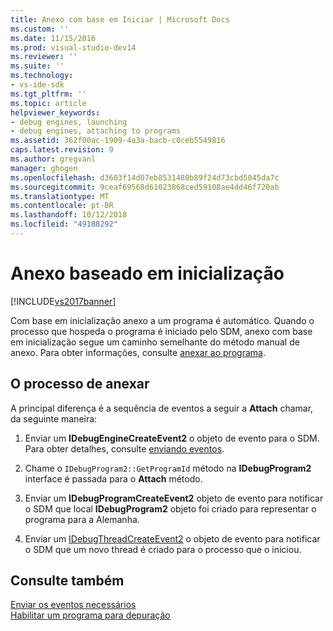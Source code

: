 ```yaml
---
title: Anexo com base em Iniciar | Microsoft Docs
ms.custom: ''
ms.date: 11/15/2016
ms.prod: visual-studio-dev14
ms.reviewer: ''
ms.suite: ''
ms.technology:
- vs-ide-sdk
ms.tgt_pltfrm: ''
ms.topic: article
helpviewer_keywords:
- debug engines, launching
- debug engines, attaching to programs
ms.assetid: 362f00ac-1909-4a3a-bacb-c0ceb5549816
caps.latest.revision: 9
ms.author: gregvanl
manager: ghogen
ms.openlocfilehash: d3603f14d07eb8531480b89f24d73cbd5045da7c
ms.sourcegitcommit: 9ceaf69568d61023868ced59108ae4dd46f720ab
ms.translationtype: MT
ms.contentlocale: pt-BR
ms.lasthandoff: 10/12/2018
ms.locfileid: "49188292"
---
```

# <a name="launch-based-attachment"></a>Anexo baseado em inicialização
[!INCLUDE[vs2017banner](../../includes/vs2017banner.md)]

Com base em inicialização anexo a um programa é automático. Quando o processo que hospeda o programa é iniciado pelo SDM, anexo com base em inicialização segue um caminho semelhante do método manual de anexo. Para obter informações, consulte [anexar ao programa](../../extensibility/debugger/attaching-to-the-program.md).  
  
## <a name="the-attaching-process"></a>O processo de anexar  
 A principal diferença é a sequência de eventos a seguir a **Attach** chamar, da seguinte maneira:  
  
1.  Enviar um **IDebugEngineCreateEvent2** o objeto de evento para o SDM. Para obter detalhes, consulte [enviando eventos](../../extensibility/debugger/sending-events.md).  
  
2.  Chame o `IDebugProgram2::GetProgramId` método na **IDebugProgram2** interface é passada para o **Attach** método.  
  
3.  Enviar um **IDebugProgramCreateEvent2** objeto de evento para notificar o SDM que local **IDebugProgram2** objeto foi criado para representar o programa para a Alemanha.  
  
4.  Enviar um [IDebugThreadCreateEvent2](../../extensibility/debugger/reference/idebugthreadcreateevent2.md) o objeto de evento para notificar o SDM que um novo thread é criado para o processo que o iniciou.  
  
## <a name="see-also"></a>Consulte também  
 [Enviar os eventos necessários](../../extensibility/debugger/sending-the-required-events.md)   
 [Habilitar um programa para depuração](../../extensibility/debugger/enabling-a-program-to-be-debugged.md)

